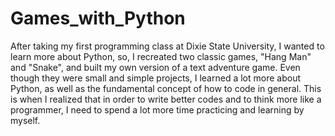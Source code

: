 # Games_with_Python

After taking my first programming class at Dixie State University, I wanted to learn more about Python, so, I recreated two classic games, "Hang Man" and "Snake", and built my own version of a text adventure game. Even though they were small and simple projects, I learned a lot more about Python, as well as the fundamental concept of how to code in general. This is when I realized that in order to write better codes and to think more like a programmer, I need to spend a lot more time practicing and learning by myself.
